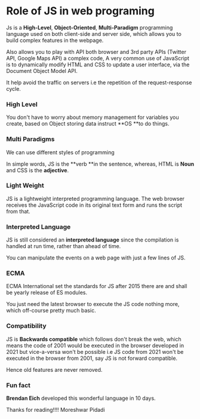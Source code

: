 # Role of JS in web programing

Js is a **High-Level**, **Object-Oriented**, **Multi-Paradigm** programming language used on both client-side and server side, which allows you to build complex features in the webpage.

Also allows you to play with API both browser and 3rd party APIs (Twitter API, Google Maps API) a complex code, A very common use of JavaScript is to dynamically modify HTML and CSS to update a user interface, via the Document Object Model API.

It help avoid the traffic on servers i.e the repetition of the request-response cycle.

### High Level

You don't have to worry about memory management for variables you create, based on Object storing data instruct \*\*OS \*\*to do things.

### Multi Paradigms

We can use different styles of programming

In simple words, JS is the \*\*verb \*\*in the sentence, whereas, HTML is **Noun** and CSS is the **adjective**.

### Light Weight

JS is a lightweight interpreted programming language. The web browser receives the JavaScript code in its original text form and runs the script from that.

### Interpreted Language

JS is still considered an **interpreted language** since the compilation is handled at run time, rather than ahead of time.

You can manipulate the events on a web page with just a few lines of JS.

### ECMA

ECMA International set the standards for JS after 2015 there are and shall be yearly release of ES modules.

You just need the latest browser to execute the JS code nothing more, which off-course pretty much basic.

### Compatibility

JS is **Backwards compatible** which follows don't break the web, which means the code of 2001 would be executed in the browser developed in 2021 but vice-a-versa won't be possible i.e JS code from 2021 won't be executed in the browser from 2001, say JS is not forward compatible.

Hence old features are never removed.

### Fun fact

**Brendan Eich** developed this wonderful language in 10 days.

Thanks for reading!!!! Moreshwar Pidadi